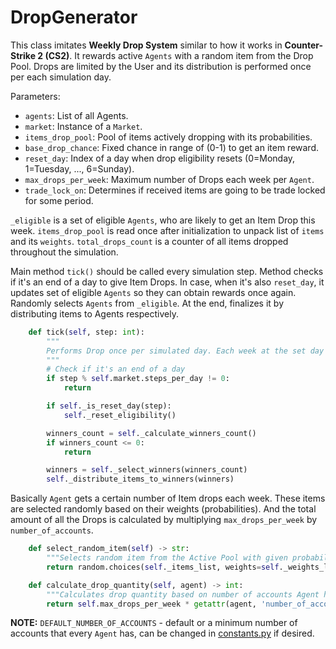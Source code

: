 # DropGenerator

This class imitates **Weekly Drop System** similar to how it works in **Counter-Strike 2 (CS2)**. 
It rewards active `Agents` with a random item from the Drop Pool. Drops are limited by the User and its distribution is
performed once per each simulation day.

Parameters:
- `agents`: List of all Agents.
- `market`: Instance of a `Market`.
- `items_drop_pool`: Pool of items actively dropping with its probabilities. 
- `base_drop_chance`: Fixed chance in range of (0-1) to get an item reward.
- `reset_day`: Index of a day when drop eligibility resets (0=Monday, 1=Tuesday, ..., 6=Sunday).
- `max_drops_per_week`: Maximum number of Drops each week per `Agent`.
- `trade_lock_on`: Determines if received items are going to be trade locked for some period.

`_eligible` is a set of eligible `Agents`, who are likely to get an Item Drop this week.
`items_drop_pool` is read once after initialization to unpack list of `items` and its `weights`.
`total_drops_count` is a counter of all items dropped throughout the simulation.

Main method `tick()` should be called every simulation step. Method checks if it's an end of a day to give Item Drops.
In case, when it's also `reset_day`, it updates set of eligible `Agents` so they can obtain rewards once again. 
Randomly selects `Agents` from `_eligible`. At the end, finalizes it by distributing items to Agents respectively. 

```python
    def tick(self, step: int):
        """
        Performs Drop once per simulated day. Each week at the set day resets limit of a given drop for all Agents.
        """
        # Check if it's an end of a day
        if step % self.market.steps_per_day != 0:
            return

        if self._is_reset_day(step):
            self._reset_eligibility()

        winners_count = self._calculate_winners_count()
        if winners_count <= 0:
            return

        winners = self._select_winners(winners_count)
        self._distribute_items_to_winners(winners)
```

Basically `Agent` gets a certain number of Item drops each week.
These items are selected randomly based on their weights (probabilities).
And the total amount of all the Drops is calculated by multiplying `max_drops_per_week` by `number_of_accounts`.

```python
    def select_random_item(self) -> str:
        """Selects random item from the Active Pool with given probabilities."""
        return random.choices(self._items_list, weights=self._weights_list, k=1)[0]

    def calculate_drop_quantity(self, agent) -> int:
        """Calculates drop quantity based on number of accounts Agent has."""
        return self.max_drops_per_week * getattr(agent, 'number_of_accounts', DEFAULT_NUMBER_OF_ACCOUNTS)
```

**NOTE:** 
`DEFAULT_NUMBER_OF_ACCOUNTS` - default or a minimum number of accounts that every `Agent` has, can be changed in 
[constants.py](https://github.com/yesworId/Steam-Community-Market-Agent-Based-Model/blob/master/abm/constants.py#L11) if desired.
